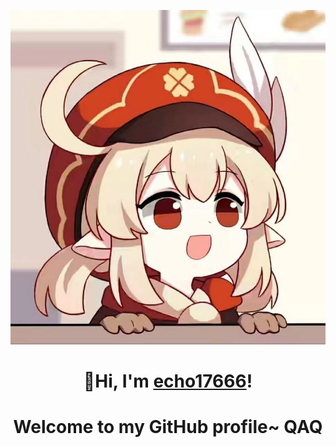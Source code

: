 
<p align="center">
  <a href="https://github.com/echo17666"><img src="./klee.jpg" ></a>
</p>

<h1 align="center">👋Hi, I'm <a href="https://github.com/echo17666">echo17666</a>!</h1>
<h1 align="center">Welcome to my GitHub profile~ QAQ</h1>
<!--
**echo17666/echo17666** is a ✨ _special_ ✨ repository because its `README.md` (this file) appears on your GitHub profile.

Here are some ideas to get you started:

- 🔭 I’m currently working on ...
- 🌱 I’m currently learning ...
- 👯 I’m looking to collaborate on ...
- 🤔 I’m looking for help with ...
- 💬 Ask me about ...
- 📫 How to reach me: ...
- 😄 Pronouns: ...
- ⚡ Fun fact: ...
-->
<p align="center">

[![Top Langs](https://github-readme-stats.vercel.app/api/top-langs/?username=echo17666)](https://github.com/echo17666/github-readme-stats)

</p>
<p align="center">

[![echo17666's GitHub stats](https://github-readme-stats.vercel.app/api?username=echo17666)](https://github.com/echo17666/github-readme-stats)

</p>